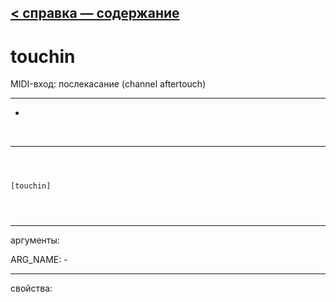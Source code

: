 [< справка — содержание](index.html)
---

# touchin


MIDI-вход: послекасание (channel aftertouch)

---

-
<br>


---


```



[touchin]


            
```

---
аргументы:

ARG_NAME: -<br>

---
свойства:


